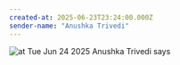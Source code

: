 ```yaml
---
created-at: 2025-06-23T23:24:00.000Z
sender-name: "Anushka Trivedi"
---
```


![at Tue Jun 24 2025 Anushka Trivedi says](/messages/images/IMG-20250624-WA0000.jpg)

